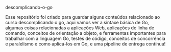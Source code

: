 descomplicando-o-go

Esse repositório foi criado para guardar alguns conteúdos relacionado ao curso descomplicando o go, aqui vamos ver a sintaxe básica de Go, algumas coisas relacionadas a aplicações Web, aplicações de linha de comando, conceitos de orientação a objeto, e ferramentas importantes para trabalhar com a linguagem Go, testes de código, conceitos de concorrência e paralelismo e como aplicá-los em Go, e uma pipeline de entrega contínua!